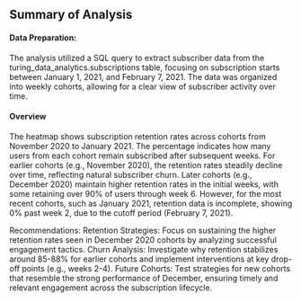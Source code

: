 ## Summary of Analysis
#### Data Preparation:

The analysis utilized a SQL query to extract subscriber data from the turing_data_analytics.subscriptions table, focusing on subscription starts between January 1, 2021, and February 7, 2021.
The data was organized into weekly cohorts, allowing for a clear view of subscriber activity over time.
#### Overview
The heatmap shows subscription retention rates across cohorts from November 2020 to January 2021. The percentage indicates how many users from each cohort remain subscribed after subsequent weeks. For earlier cohorts (e.g., November 2020), the retention rates steadily decline over time, reflecting natural subscriber churn. Later cohorts (e.g., December 2020) maintain higher retention rates in the initial weeks, with some retaining over 90% of users through week 6. However, for the most recent cohorts, such as January 2021, retention data is incomplete, showing 0% past week 2, due to the cutoff period (February 7, 2021).

Recommendations:
Retention Strategies: Focus on sustaining the higher retention rates seen in December 2020 cohorts by analyzing successful engagement tactics.
Churn Analysis: Investigate why retention stabilizes around 85-88% for earlier cohorts and implement interventions at key drop-off points (e.g., weeks 2-4).
Future Cohorts: Test strategies for new cohorts that resemble the strong performance of December, ensuring timely and relevant engagement across the subscription lifecycle.
